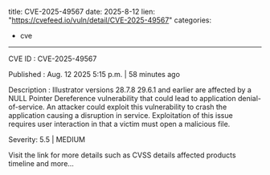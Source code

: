  
title: CVE-2025-49567
date: 2025-8-12
lien: "https://cvefeed.io/vuln/detail/CVE-2025-49567"
categories:
  - cve
---

CVE ID : CVE-2025-49567

Published :  Aug. 12
2025
5:15 p.m. | 58 minutes ago

Description : Illustrator versions 28.7.8
29.6.1 and earlier are affected by a NULL Pointer Dereference vulnerability that could lead to application denial-of-service. An attacker could exploit this vulnerability to crash the application
causing a disruption in service. Exploitation of this issue requires user interaction in that a victim must open a malicious file.

Severity: 5.5 | MEDIUM

Visit the link for more details
such as CVSS details
affected products
timeline
and more...
